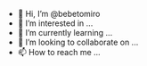 - 👋 Hi, I’m @bebetomiro
- 👀 I’m interested in ...
- 🌱 I’m currently learning ...
- 💞️ I’m looking to collaborate on ...
- 📫 How to reach me ...

<!---
bebetomiro/bebetomiro is a ✨ special ✨ repository because its `README.md` (this file) appears on your GitHub profile.
You can click the Preview link to take a look at your changes.
--->
